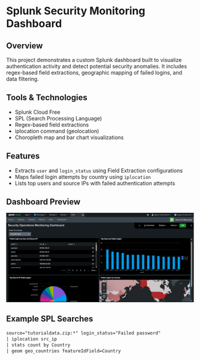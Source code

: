 # Splunk Security Monitoring Dashboard

## Overview
This project demonstrates a custom Splunk dashboard built to visualize authentication activity and detect potential security anomalies. It includes regex-based field extractions, geographic mapping of failed logins, and data filtering.

## Tools & Technologies
- Splunk Cloud Free
- SPL (Search Processing Language)
- Regex-based field extractions
- iplocation command (geolocation)
- Choropleth map and bar chart visualizations

## Features
- Extracts `user` and `login_status` using Field Extraction configurations
- Maps failed login attempts by country using `iplocation`
- Lists top users and source IPs with failed authentication attempts

## Dashboard Preview
![Dashboard Screenshot](Splunk_Dashboard_Preview.png)

## Example SPL Searches
```spl
source="tutorialdata.zip:*" login_status="Failed password"
| iplocation src_ip
| stats count by Country
| geom geo_countries featureIdField=Country 
